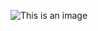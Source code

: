 
![This is an image](https://www.kindpng.com/imgv/woooii_github-logo-png-github-png-transparent-png/)